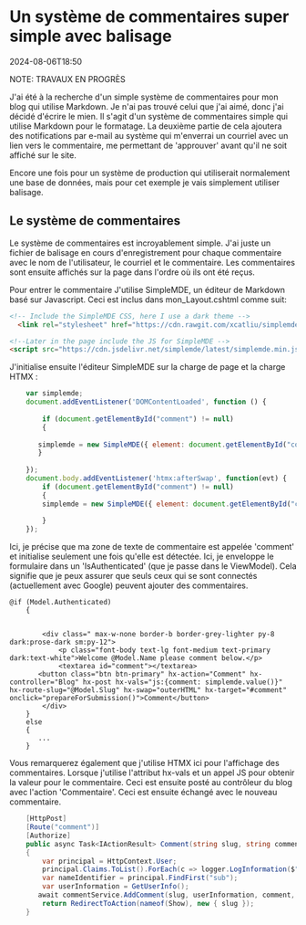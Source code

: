 # Un système de commentaires super simple avec balisage

<!--category-- ASP.NET, Markdown -->
<datetime class="hidden">2024-08-06T18:50</datetime>

NOTE: TRAVAUX EN PROGRÈS

J'ai été à la recherche d'un simple système de commentaires pour mon blog qui utilise Markdown. Je n'ai pas trouvé celui que j'ai aimé, donc j'ai décidé d'écrire le mien. Il s'agit d'un système de commentaires simple qui utilise Markdown pour le formatage. La deuxième partie de cela ajoutera des notifications par e-mail au système qui m'enverrai un courriel avec un lien vers le commentaire, me permettant de 'approuver' avant qu'il ne soit affiché sur le site.

Encore une fois pour un système de production qui utiliserait normalement une base de données, mais pour cet exemple je vais simplement utiliser balisage.

## Le système de commentaires

Le système de commentaires est incroyablement simple. J'ai juste un fichier de balisage en cours d'enregistrement pour chaque commentaire avec le nom de l'utilisateur, le courriel et le commentaire. Les commentaires sont ensuite affichés sur la page dans l'ordre où ils ont été reçus.

Pour entrer le commentaire J'utilise SimpleMDE, un éditeur de Markdown basé sur Javascript.
Ceci est inclus dans mon_Layout.cshtml comme suit:

```html
<!-- Include the SimpleMDE CSS, here I use a dark theme -->
  <link rel="stylesheet" href="https://cdn.rawgit.com/xcatliu/simplemde-theme-dark/master/dist/simplemde-theme-dark.min.css">

<!--Later in the page include the JS for SimpleMDE -->
<script src="https://cdn.jsdelivr.net/simplemde/latest/simplemde.min.js"></script>

```

J'initialise ensuite l'éditeur SimpleMDE sur la charge de page et la charge HTMX :

```javascript
    var simplemde;
    document.addEventListener('DOMContentLoaded', function () {
    
        if (document.getElementById("comment") != null)
        {
        
       simplemde = new SimpleMDE({ element: document.getElementById("comment") });
       }
        
    });
    document.body.addEventListener('htmx:afterSwap', function(evt) {
        if (document.getElementById("comment") != null)
        {
        simplemde = new SimpleMDE({ element: document.getElementById("comment") });
        
        }
    });
```

Ici, je précise que ma zone de texte de commentaire est appelée 'comment' et initialise seulement une fois qu'elle est détectée. Ici, je enveloppe le formulaire dans un 'IsAuthenticated' (que je passe dans le ViewModel). Cela signifie que je peux assurer que seuls ceux qui se sont connectés (actuellement avec Google) peuvent ajouter des commentaires.

```razor
@if (Model.Authenticated)
    {
        
  
        <div class=" max-w-none border-b border-grey-lighter py-8 dark:prose-dark sm:py-12">
            <p class="font-body text-lg font-medium text-primary dark:text-white">Welcome @Model.Name please comment below.</p>
            <textarea id="comment"></textarea>
       <button class="btn btn-primary" hx-action="Comment" hx-controller="Blog" hx-post hx-vals="js:{comment: simplemde.value()}" hx-route-slug="@Model.Slug" hx-swap="outerHTML" hx-target="#comment" onclick="prepareForSubmission()">Comment</button>
        </div>
    }
    else
    {
       ...
    }
```

Vous remarquerez également que j'utilise HTMX ici pour l'affichage des commentaires. Lorsque j'utilise l'attribut hx-vals et un appel JS pour obtenir la valeur pour le commentaire. Ceci est ensuite posté au contrôleur du blog avec l'action 'Commentaire'. Ceci est ensuite échangé avec le nouveau commentaire.

```csharp
    [HttpPost]
    [Route("comment")]
    [Authorize]
    public async Task<IActionResult> Comment(string slug, string comment)
    {
        var principal = HttpContext.User;
        principal.Claims.ToList().ForEach(c => logger.LogInformation($"{c.Type} : {c.Value}"));
        var nameIdentifier = principal.FindFirst("sub");
        var userInformation = GetUserInfo();
       await commentService.AddComment(slug, userInformation, comment, nameIdentifier.Value);
        return RedirectToAction(nameof(Show), new { slug });
    }

```